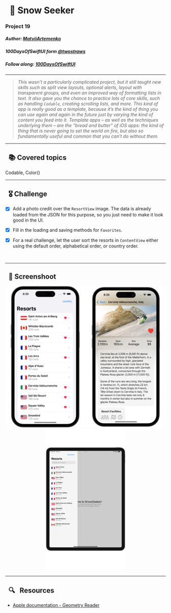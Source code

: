 
# &nbsp; 🗻 Snow Seeker 

### Project 19
##### Author: *[MatviiArtemenko](https://github.com/100DaysOfSwiftUI-MatviiArtemenko)*

##### 100DaysOfSwiftUI form *[@twostraws](https://twitter.com/twostraws "twostraws twitter page")*

##### Follow along: *[100DaysOfSwiftUI](https://www.hackingwithswift.com/100/swiftui "Hacking with Swift")*

---

> *This wasn’t a particularly complicated project, but it still taught new skills such as split view layouts, optional alerts, layout with transparent groups, and even an improved way of formatting lists in text. It also gave you the chance to practice lots of core skills, such as handling `Codable`, creating scrolling lists, and more. This kind of app is really good as a template, because it’s the kind of thing you can use again and again in the future just by varying the kind of content you feed into it. Template apps – as well as the techniques underlying them – are the “bread and butter” of iOS apps: the kind of thing that is never going to set the world on fire, but also so fundamentally useful and common that you can’t do without them.*

---

## &nbsp; 📚 Covered topics

Codable, Color()

---
## &nbsp; 🎖 Challenge
* [x] Add a photo credit over the `ResortView` image. The data is already loaded from the JSON for this purpose, so you just need to make it look good in the UI.

* [x] Fill in the loading and saving methods for `Favorites`.

* [x] For a real challenge, let the user sort the resorts in `ContentView` either using the default order, alphabetical order, or country order.
<br>

---
## &nbsp; 📲 Screenshoot

<p align="center">
  <img 
  width = 250
    src="1.png"
  >
  <img 
  width = 250
    src="2.png"
  >
  <img 
  width = 250
    src="3.png"
  >
</p>

---
##  &nbsp; 🔍 &nbsp; Resources 

* [Apple documentation - Geometry Reader](https://developer.apple.com/documentation/swiftui/geometryreader/)

